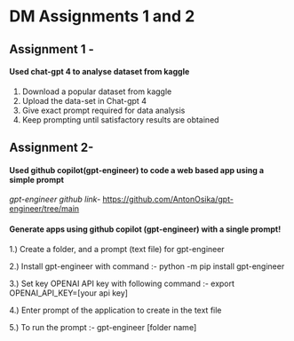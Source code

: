 # DM Assignments 1 and 2

## Assignment 1 - 
#### Used chat-gpt 4 to analyse dataset from kaggle
1. Download a popular dataset from kaggle
2. Upload the data-set in Chat-gpt 4
3. Give exact prompt required for data analysis
4. Keep prompting until satisfactory results are obtained


## Assignment 2-
#### Used github copilot(gpt-engineer) to code a web based app using a simple prompt
*gpt-engineer github link-*
https://github.com/AntonOsika/gpt-engineer/tree/main



#### Generate apps using github copilot (gpt-engineer) with a single prompt!
1.) Create a folder, and a prompt (text file) for gpt-engineer

2.) Install gpt-engineer with command :-
    python -m pip install gpt-engineer

3.) Set key OPENAI API key with following command :-
    export OPENAI_API_KEY=[your api key]

4.) Enter prompt of the application to create in the text file

5.) To run the prompt :-
    gpt-engineer [folder name]
